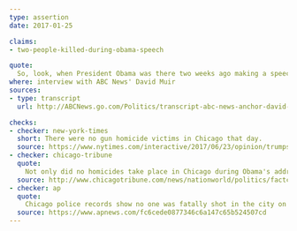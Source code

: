 ```yaml
---
type: assertion
date: 2017-01-25

claims:
- two-people-killed-during-obama-speech

quote:
  So, look, when President Obama was there two weeks ago making a speech, very nice speech. Two people were shot and killed during his speech. You can't have that.
where: interview with ABC News' David Muir
sources:
- type: transcript
  url: http://ABCNews.go.com/Politics/transcript-abc-news-anchor-david-muir-interviews-president/story?id=45047602

checks:
- checker: new-york-times
  short: There were no gun homicide victims in Chicago that day.
  source: https://www.nytimes.com/interactive/2017/06/23/opinion/trumps-lies.html
- checker: chicago-tribune
  quote:
    Not only did no homicides take place in Chicago during Obama's address of about an hour Jan. 10, but the official Police Department records and the Tribune's crime database show that no shootings at all occurred over that time frame.
  source: http://www.chicagotribune.com/news/nationworld/politics/factcheck/ct-trump-chicago-violence-abc-interview-met-20170126-story.html
- checker: ap
  quote:
    Chicago police records show no one was fatally shot in the city on Jan. 10, the day of Obama’s speech. There were five shootings, but none occurred while Obama was speaking.
  source: https://www.apnews.com/fc6cede0877346c6a147c65b524507cd
---
```

